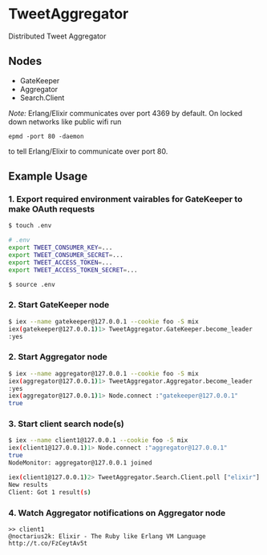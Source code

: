 # TweetAggregator

Distributed Tweet Aggregator


## Nodes

- GateKeeper
- Aggregator
- Search.Client

*Note:* Erlang/Elixir communicates over port 4369 by default. On locked down networks like public wifi run 
```
epmd -port 80 -daemon
```

to tell Erlang/Elixir to communicate over port 80.

## Example Usage

### 1. Export required environment vairables for GateKeeper to make OAuth requests

```bash
$ touch .env

# .env
export TWEET_CONSUMER_KEY=...
export TWEET_CONSUMER_SECRET=...
export TWEET_ACCESS_TOKEN=...
export TWEET_ACCESS_TOKEN_SECRET=...

$ source .env
```


### 2. Start GateKeeper node

```bash
$ iex --name gatekeeper@127.0.0.1 --cookie foo -S mix
iex(gatekeeper@127.0.0.1)1> TweetAggregator.GateKeeper.become_leader
:yes
```

### 2. Start Aggregator node

```bash
$ iex --name aggregator@127.0.0.1 --cookie foo -S mix
iex(aggregator@127.0.0.1)1> TweetAggregator.Aggregator.become_leader
:yes
iex(aggregator@127.0.0.1)1> Node.connect :"gatekeeper@127.0.0.1"
true
```

### 3. Start client search node(s)

```bash
$ iex --name client1@127.0.0.1 --cookie foo -S mix
iex(client1@127.0.0.1)1> Node.connect :"aggregator@127.0.0.1"
true
NodeMonitor: aggregator@127.0.0.1 joined

iex(client1@127.0.0.1)2> TweetAggregator.Search.Client.poll ["elixir"]
New results
Client: Got 1 result(s)
```

### 4. Watch Aggregator notifications on Aggregator node

```
>> client1
@noctarius2k: Elixir - The Ruby like Erlang VM Language http://t.co/FzCeytAv5t
```




